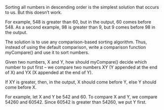 Sorting all numbers in descending order is the simplest solution that occurs to us. But this doesn’t work. 

For example, 548 is greater than 60, but in the output, 60 comes before 548. As a second example, 98 is greater than 9, but 9 comes before 98 in the output.

The solution is to use any comparison-based sorting algorithm. Thus, instead of using the default comparison, write a comparison function myCompare() and use it to sort numbers. 

Given two numbers, X and Y, how should myCompare() decide which number to put first – we compare two numbers XY (Y appended at the end of X) and YX (X appended at the end of Y). 

If XY is greater, then, in the output, X should come before Y, else Y should come before X. 

For example, let X and Y be 542 and 60. To compare X and Y, we compare 54260 and 60542. Since 60542 is greater than 54260, we put Y first.